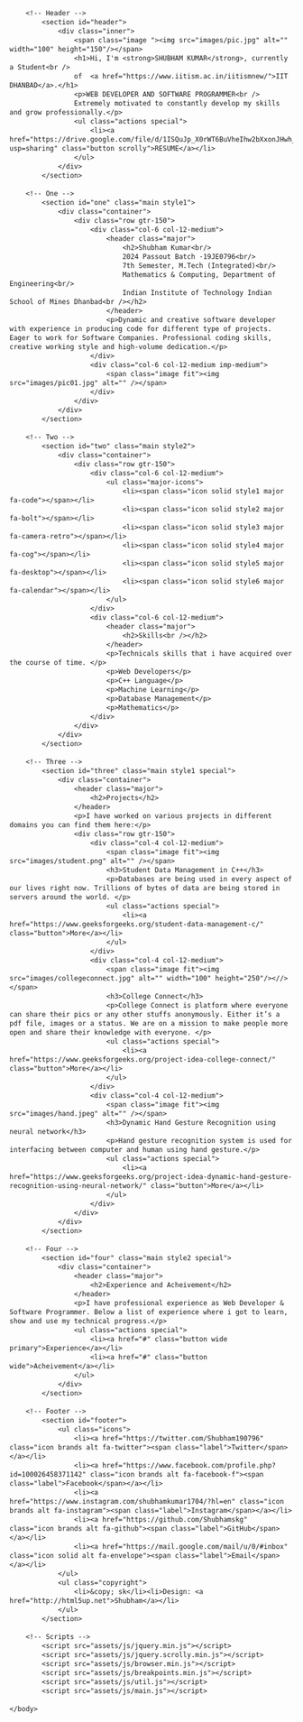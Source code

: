 <!DOCTYPE HTML>
<html>
	<head>
		<title>PORTFOLIO</title>
		<meta charset="utf-8" />
		<meta name="viewport" content="width=device-width, initial-scale=1, user-scalable=no" />
		<link rel="stylesheet" href="assets/css/main.css" />
		<noscript><link rel="stylesheet" href="assets/css/noscript.css" /></noscript>
	</head>
	<body class="is-preload">

		<!-- Header -->
			<section id="header">
				<div class="inner">
					<span class="image "><img src="images/pic.jpg" alt="" width="100" height="150"/></span>
					<h1>Hi, I'm <strong>SHUBHAM KUMAR</strong>, currently a Student<br />
					of  <a href="https://www.iitism.ac.in/iitismnew/">IIT DHANBAD</a>.</h1>
					<p>WEB DEVELOPER AND SOFTWARE PROGRAMMER<br />
					Extremely motivated to constantly develop my skills and grow professionally.</p>
					<ul class="actions special">
						<li><a href="https://drive.google.com/file/d/1ISQuJp_X0rWT6BuVheIhw2bXxonJHwh_/view?usp=sharing" class="button scrolly">RESUME</a></li>
					</ul>
				</div>
			</section>

		<!-- One -->
			<section id="one" class="main style1">
				<div class="container">
					<div class="row gtr-150">
						<div class="col-6 col-12-medium">
							<header class="major">
								<h2>Shubham Kumar<br/>
								2024 Passout Batch ·19JE0796<br/>
								7th Semester, M.Tech (Integrated)<br/>
								Mathematics & Computing, Department of Engineering<br/>
								Indian Institute of Technology Indian School of Mines Dhanbad<br /></h2>
							</header>
							<p>Dynamic and creative software developer with experience in producing code for different type of projects. Eager to work for Software Companies. Professional coding skills, creative working style and high-volume dedication.</p>
						</div>
						<div class="col-6 col-12-medium imp-medium">
							<span class="image fit"><img src="images/pic01.jpg" alt="" /></span>
						</div>
					</div>
				</div>
			</section>

		<!-- Two -->
			<section id="two" class="main style2">
				<div class="container">
					<div class="row gtr-150">
						<div class="col-6 col-12-medium">
							<ul class="major-icons">
								<li><span class="icon solid style1 major fa-code"></span></li>
								<li><span class="icon solid style2 major fa-bolt"></span></li>
								<li><span class="icon solid style3 major fa-camera-retro"></span></li>
								<li><span class="icon solid style4 major fa-cog"></span></li>
								<li><span class="icon solid style5 major fa-desktop"></span></li>
								<li><span class="icon solid style6 major fa-calendar"></span></li>
							</ul>
						</div>
						<div class="col-6 col-12-medium">
							<header class="major">
								<h2>Skills<br /></h2>
							</header>
							<p>Technicals skills that i have acquired over the course of time. </p>
							<p>Web Developers</p>
							<p>C++ Language</p>
							<p>Machine Learning</p>
							<p>Database Management</p>
							<p>Mathematics</p>
						</div>
					</div>
				</div>
			</section>

		<!-- Three -->
			<section id="three" class="main style1 special">
				<div class="container">
					<header class="major">
						<h2>Projects</h2>
					</header>
					<p>I have worked on various projects in different domains you can find them here:</p>
					<div class="row gtr-150">
						<div class="col-4 col-12-medium">
							<span class="image fit"><img src="images/student.png" alt="" /></span>
							<h3>Student Data Management in C++</h3>
							<p>Databases are being used in every aspect of our lives right now. Trillions of bytes of data are being stored in servers around the world. </p>
							<ul class="actions special">
								<li><a href="https://www.geeksforgeeks.org/student-data-management-c/" class="button">More</a></li>
							</ul>
						</div>
						<div class="col-4 col-12-medium">
							<span class="image fit"><img src="images/collegeconnect.jpg" alt="" width="100" height="250"/><//></span>
							<h3>College Connect</h3>
							<p>College Connect is platform where everyone can share their pics or any other stuffs anonymously. Either it’s a pdf file, images or a status. We are on a mission to make people more open and share their knowledge with everyone. </p>
							<ul class="actions special">
								<li><a href="https://www.geeksforgeeks.org/project-idea-college-connect/" class="button">More</a></li>
							</ul>
						</div>
						<div class="col-4 col-12-medium">
							<span class="image fit"><img src="images/hand.jpeg" alt="" /></span>
							<h3>Dynamic Hand Gesture Recognition using neural network</h3>
							<p>Hand gesture recognition system is used for interfacing between computer and human using hand gesture.</p>
							<ul class="actions special">
								<li><a href="https://www.geeksforgeeks.org/project-idea-dynamic-hand-gesture-recognition-using-neural-network/" class="button">More</a></li>
							</ul>
						</div>
					</div>
				</div>
			</section>

		<!-- Four -->
			<section id="four" class="main style2 special">
				<div class="container">
					<header class="major">
						<h2>Experience and Acheivement</h2>
					</header>
					<p>I have professional experience as Web Developer & Software Programmer. Below a list of experience where i got to learn, show and use my technical progress.</p>
					<ul class="actions special">
						<li><a href="#" class="button wide primary">Experience</a></li>
						<li><a href="#" class="button wide">Acheivement</a></li>
					</ul>
				</div>
			</section>

		<!-- Footer -->
			<section id="footer">
				<ul class="icons">
					<li><a href="https://twitter.com/Shubham190796" class="icon brands alt fa-twitter"><span class="label">Twitter</span></a></li>
					<li><a href="https://www.facebook.com/profile.php?id=100026458371142" class="icon brands alt fa-facebook-f"><span class="label">Facebook</span></a></li>
					<li><a href="https://www.instagram.com/shubhamkumar1704/?hl=en" class="icon brands alt fa-instagram"><span class="label">Instagram</span></a></li>
					<li><a href="https://github.com/Shubhamskg" class="icon brands alt fa-github"><span class="label">GitHub</span></a></li>
					<li><a href="https://mail.google.com/mail/u/0/#inbox" class="icon solid alt fa-envelope"><span class="label">Email</span></a></li>
				</ul>
				<ul class="copyright">
					<li>&copy; sk</li><li>Design: <a href="http://html5up.net">Shubham</a></li>
				</ul>
			</section>

		<!-- Scripts -->
			<script src="assets/js/jquery.min.js"></script>
			<script src="assets/js/jquery.scrolly.min.js"></script>
			<script src="assets/js/browser.min.js"></script>
			<script src="assets/js/breakpoints.min.js"></script>
			<script src="assets/js/util.js"></script>
			<script src="assets/js/main.js"></script>

	</body>
</html>
